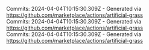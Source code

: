 Commits: 2024-04-04T10:15:30.309Z - Generated via https://github.com/marketplace/actions/artificial-grass
<br>
Commits: 2024-04-04T10:15:30.309Z - Generated via https://github.com/marketplace/actions/artificial-grass
<br>
Commits: 2024-04-04T10:15:30.309Z - Generated via https://github.com/marketplace/actions/artificial-grass
<br>
